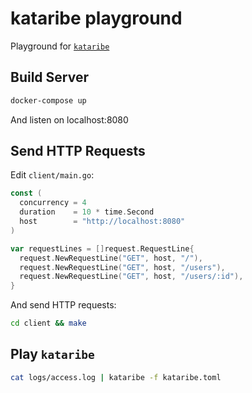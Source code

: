 # kataribe playground

Playground for [`kataribe`](https://github.com/matsuu/kataribe)

## Build Server

```sh
docker-compose up
```

And listen on localhost:8080

## Send HTTP Requests

Edit `client/main.go`:

```go
const (
  concurrency = 4
  duration    = 10 * time.Second
  host        = "http://localhost:8080"
)

var requestLines = []request.RequestLine{
  request.NewRequestLine("GET", host, "/"),
  request.NewRequestLine("GET", host, "/users"),
  request.NewRequestLine("GET", host, "/users/:id"),
}
```

And send HTTP requests:

```sh
cd client && make
```

## Play `kataribe`

```sh
cat logs/access.log | kataribe -f kataribe.toml
```
